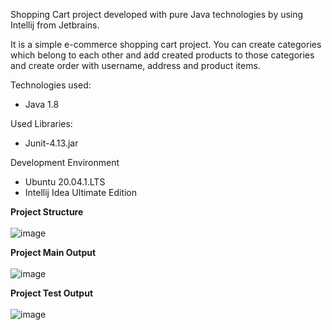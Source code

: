 Shopping Cart project developed with pure Java technologies by using Intellij from Jetbrains.

It is a simple e-commerce shopping cart project. You can create categories which belong to each other and add created products to those categories and create order with username, address and product items.

Technologies used:
* Java 1.8

Used Libraries:
* Junit-4.13.jar

Development Environment
* Ubuntu 20.04.1.LTS
* Intellij Idea Ultimate Edition


**Project Structure**  <br /><br />
![image](https://user-images.githubusercontent.com/26629591/94365812-7f17bf80-00dc-11eb-8e75-7367f7ce00aa.png)

**Project Main Output** <br /><br />
![image](https://user-images.githubusercontent.com/26629591/94365746-fef15a00-00db-11eb-8147-78868a504182.png)

**Project Test Output** <br /><br />
![image](https://user-images.githubusercontent.com/26629591/94365820-92c32600-00dc-11eb-8487-b3428f761b8a.png)
